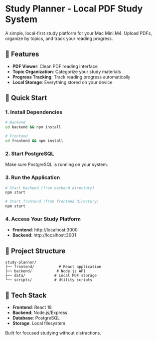# Study Planner - Local PDF Study System

A simple, local-first study platform for your Mac Mini M4. Upload PDFs, organize by topics, and track your reading progress.

## 🎯 Features

- **PDF Viewer**: Clean PDF reading interface
- **Topic Organization**: Categorize your study materials
- **Progress Tracking**: Track reading progress automatically
- **Local Storage**: Everything stored on your device

## 🚀 Quick Start

### 1. Install Dependencies
```bash
# Backend
cd backend && npm install

# Frontend
cd frontend && npm install
```

### 2. Start PostgreSQL
Make sure PostgreSQL is running on your system.

### 3. Run the Application
```bash
# Start backend (from backend directory)
npm start

# Start frontend (from frontend directory)
npm start
```

### 4. Access Your Study Platform
- **Frontend**: http://localhost:3000
- **Backend**: http://localhost:3001

## 📁 Project Structure

```
study-planner/
├── frontend/           # React application
├── backend/           # Node.js API
├── data/             # Local PDF storage
└── scripts/          # Utility scripts
```

## 🔧 Tech Stack

- **Frontend**: React 18
- **Backend**: Node.js/Express
- **Database**: PostgreSQL
- **Storage**: Local filesystem

Built for focused studying without distractions.
